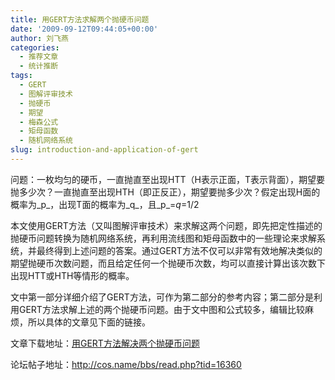 ```yaml
---
title: 用GERT方法求解两个抛硬币问题
date: '2009-09-12T09:44:05+00:00'
author: 刘飞燕
categories:
  - 推荐文章
  - 统计推断
tags:
  - GERT
  - 图解评审技术
  - 抛硬币
  - 期望
  - 梅森公式
  - 矩母函数
  - 随机网络系统
slug: introduction-and-application-of-gert
---
```


问题：一枚均匀的硬币，一直抛直至出现HTT（H表示正面，T表示背面），期望要抛多少次？一直抛直至出现HTH（即正反正），期望要抛多少次？假定出现H面的概率为_p_，出现T面的概率为_q_，且_p_=_q_=1/2

本文使用GERT方法（又叫图解评审技术）来求解这两个问题，即先把定性描述的抛硬币问题转换为随机网络系统，再利用流线图和矩母函数中的一些理论来求解系统，并最终得到上述问题的答案。通过GERT方法不仅可以非常有效地解决类似的期望抛硬币次数问题，而且给定任何一个抛硬币次数，均可以直接计算出该次数下出现HTT或HTH等情形的概率。

文中第一部分详细介绍了GERT方法，可作为第二部分的参考内容；第二部分是利用GERT方法求解上述的两个抛硬币问题。由于文中图和公式较多，编辑比较麻烦，所以具体的文章见下面的链接。

文章下载地址：[用GERT方法解决两个抛硬币问题](http://cos.name/wp-content/uploads/2009/09/application-of-gert-in-coin-problems.pdf)

论坛帖子地址：<http://cos.name/bbs/read.php?tid=16360>
